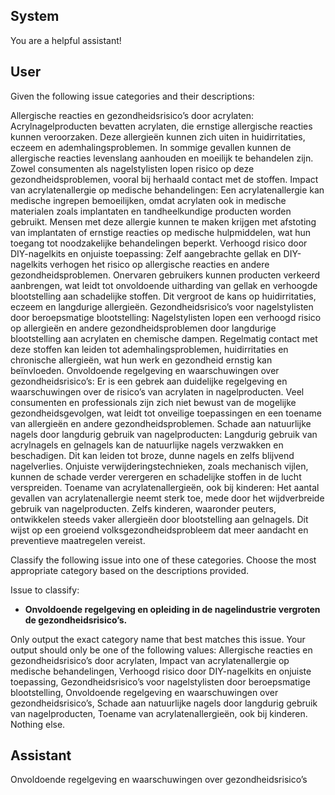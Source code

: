 ## System

You are a helpful assistant!

## User


Given the following issue categories and their descriptions:

Allergische reacties en gezondheidsrisico’s door acrylaten: Acrylnagelproducten bevatten acrylaten, die ernstige allergische reacties kunnen veroorzaken. Deze allergieën kunnen zich uiten in huidirritaties, eczeem en ademhalingsproblemen. In sommige gevallen kunnen de allergische reacties levenslang aanhouden en moeilijk te behandelen zijn. Zowel consumenten als nagelstylisten lopen risico op deze gezondheidsproblemen, vooral bij herhaald contact met de stoffen.
Impact van acrylatenallergie op medische behandelingen: Een acrylatenallergie kan medische ingrepen bemoeilijken, omdat acrylaten ook in medische materialen zoals implantaten en tandheelkundige producten worden gebruikt. Mensen met deze allergie kunnen te maken krijgen met afstoting van implantaten of ernstige reacties op medische hulpmiddelen, wat hun toegang tot noodzakelijke behandelingen beperkt.
Verhoogd risico door DIY-nagelkits en onjuiste toepassing: Zelf aangebrachte gellak en DIY-nagelkits verhogen het risico op allergische reacties en andere gezondheidsproblemen. Onervaren gebruikers kunnen producten verkeerd aanbrengen, wat leidt tot onvoldoende uitharding van gellak en verhoogde blootstelling aan schadelijke stoffen. Dit vergroot de kans op huidirritaties, eczeem en langdurige allergieën.
Gezondheidsrisico’s voor nagelstylisten door beroepsmatige blootstelling: Nagelstylisten lopen een verhoogd risico op allergieën en andere gezondheidsproblemen door langdurige blootstelling aan acrylaten en chemische dampen. Regelmatig contact met deze stoffen kan leiden tot ademhalingsproblemen, huidirritaties en chronische allergieën, wat hun werk en gezondheid ernstig kan beïnvloeden.
Onvoldoende regelgeving en waarschuwingen over gezondheidsrisico’s: Er is een gebrek aan duidelijke regelgeving en waarschuwingen over de risico’s van acrylaten in nagelproducten. Veel consumenten en professionals zijn zich niet bewust van de mogelijke gezondheidsgevolgen, wat leidt tot onveilige toepassingen en een toename van allergieën en andere gezondheidsproblemen.
Schade aan natuurlijke nagels door langdurig gebruik van nagelproducten: Langdurig gebruik van acrylnagels en gelnagels kan de natuurlijke nagels verzwakken en beschadigen. Dit kan leiden tot broze, dunne nagels en zelfs blijvend nagelverlies. Onjuiste verwijderingstechnieken, zoals mechanisch vijlen, kunnen de schade verder verergeren en schadelijke stoffen in de lucht verspreiden.
Toename van acrylatenallergieën, ook bij kinderen: Het aantal gevallen van acrylatenallergie neemt sterk toe, mede door het wijdverbreide gebruik van nagelproducten. Zelfs kinderen, waaronder peuters, ontwikkelen steeds vaker allergieën door blootstelling aan gelnagels. Dit wijst op een groeiend volksgezondheidsprobleem dat meer aandacht en preventieve maatregelen vereist.

Classify the following issue into one of these categories. Choose the most appropriate category based on the descriptions provided.

Issue to classify:
- **Onvoldoende regelgeving en opleiding in de nagelindustrie vergroten de gezondheidsrisico’s.**

Only output the exact category name that best matches this issue. Your output should only be one of the following values: Allergische reacties en gezondheidsrisico’s door acrylaten, Impact van acrylatenallergie op medische behandelingen, Verhoogd risico door DIY-nagelkits en onjuiste toepassing, Gezondheidsrisico’s voor nagelstylisten door beroepsmatige blootstelling, Onvoldoende regelgeving en waarschuwingen over gezondheidsrisico’s, Schade aan natuurlijke nagels door langdurig gebruik van nagelproducten, Toename van acrylatenallergieën, ook bij kinderen. Nothing else.
                

## Assistant

Onvoldoende regelgeving en waarschuwingen over gezondheidsrisico’s


